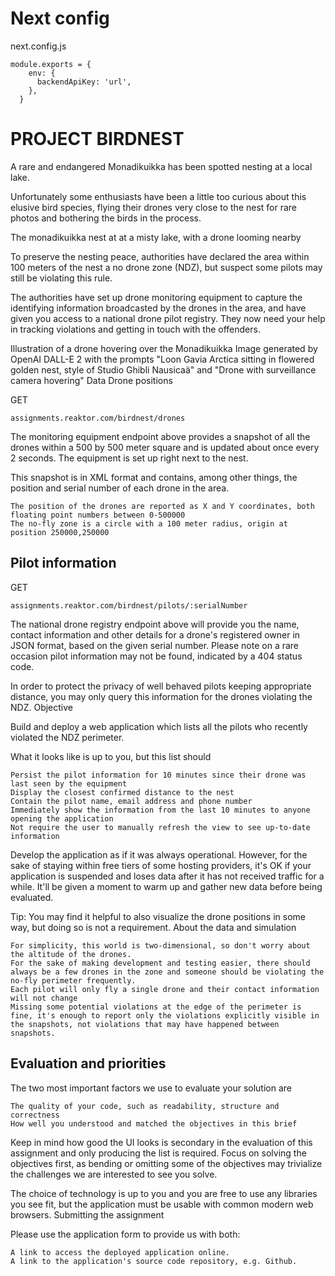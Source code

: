 # Next config 
next.config.js

```
module.exports = {
    env: {
      backendApiKey: 'url',
    },
  }
```

# PROJECT BIRDNEST

A rare and endangered Monadikuikka has been spotted nesting at a local lake.

Unfortunately some enthusiasts have been a little too curious about this elusive bird species, flying their drones very close to the nest for rare photos and bothering the birds in the process.

The monadikuikka nest at at a misty lake, with a drone looming nearby

To preserve the nesting peace, authorities have declared the area within 100 meters of the nest a no drone zone (NDZ), but suspect some pilots may still be violating this rule.

The authorities have set up drone monitoring equipment to capture the identifying information broadcasted by the drones in the area, and have given you access to a national drone pilot registry. They now need your help in tracking violations and getting in touch with the offenders.

Illustration of a drone hovering over the Monadikuikka
Image generated by OpenAI DALL-E 2 with the prompts "Loon Gavia Arctica sitting in flowered golden nest, style of Studio Ghibli Nausicaä" and "Drone with surveillance camera hovering"
Data
Drone positions

GET 
    
    assignments.reaktor.com/birdnest/drones

The monitoring equipment endpoint above provides a snapshot of all the drones within a 500 by 500 meter square and is updated about once every 2 seconds. The equipment is set up right next to the nest.

This snapshot is in XML format and contains, among other things, the position and serial number of each drone in the area.

    The position of the drones are reported as X and Y coordinates, both floating point numbers between 0-500000
    The no-fly zone is a circle with a 100 meter radius, origin at position 250000,250000

## Pilot information  

GET     
    
    assignments.reaktor.com/birdnest/pilots/:serialNumber

The national drone registry endpoint above will provide you the name, contact information and other details for a drone's registered owner in JSON format, based on the given serial number. Please note on a rare occasion pilot information may not be found, indicated by a 404 status code.

In order to protect the privacy of well behaved pilots keeping appropriate distance, you may only query this information for the drones violating the NDZ.
Objective

Build and deploy a web application which lists all the pilots who recently violated the NDZ perimeter.

What it looks like is up to you, but this list should

    Persist the pilot information for 10 minutes since their drone was last seen by the equipment
    Display the closest confirmed distance to the nest
    Contain the pilot name, email address and phone number
    Immediately show the information from the last 10 minutes to anyone opening the application
    Not require the user to manually refresh the view to see up-to-date information

Develop the application as if it was always operational. However, for the sake of staying within free tiers of some hosting providers, it's OK if your application is suspended and loses data after it has not received traffic for a while. It'll be given a moment to warm up and gather new data before being evaluated.

Tip: You may find it helpful to also visualize the drone positions in some way, but doing so is not a requirement.
About the data and simulation

    For simplicity, this world is two-dimensional, so don't worry about the altitude of the drones.
    For the sake of making development and testing easier, there should always be a few drones in the zone and someone should be violating the no-fly perimeter frequently.
    Each pilot will only fly a single drone and their contact information will not change
    Missing some potential violations at the edge of the perimeter is fine, it's enough to report only the violations explicitly visible in the snapshots, not violations that may have happened between snapshots.

## Evaluation and priorities

The two most important factors we use to evaluate your solution are

    The quality of your code, such as readability, structure and correctness
    How well you understood and matched the objectives in this brief

Keep in mind how good the UI looks is secondary in the evaluation of this assignment and only producing the list is required. Focus on solving the objectives first, as bending or omitting some of the objectives may trivialize the challenges we are interested to see you solve.

The choice of technology is up to you and you are free to use any libraries you see fit, but the application must be usable with common modern web browsers.
Submitting the assignment

Please use the application form to provide us with both:

    A link to access the deployed application online.
    A link to the application's source code repository, e.g. Github.
